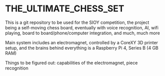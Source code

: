 # THE_ULTIMATE_CHESS_SET


This is a git repository to be used for the SIOY competition, the project being a self-moving chess board, eventually with voice recognition, AI, wifi playing, board to board/phone/computer integration, and much, much more

Main system includes an electromagnet, controlled by a CoreXY 3D printer setup, and the brains behind everything is a Raspberry Pi 4, Series B (4 GB RAM)

Things to be figured out: capabilities of the electromagnet, piece recognition